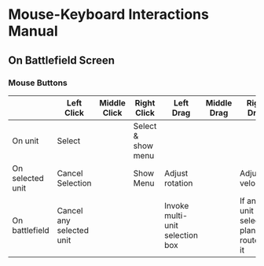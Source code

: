 # Mouse-Keyboard Interactions Manual

## On Battlefield Screen

### Mouse Buttons

  |     | Left Click | Middle Click | Right Click | Left Drag | Middle Drag | Right Drag | Other
  | --- | --- | --- | --- | --- | --- | --- | --- |
  | On unit | Select |   | Select & show menu |   |   |   |   |
  | On selected unit | Cancel Selection |   | Show Menu | Adjust rotation |   | Adjust velocity |   |
  | On battlefield | Cancel any selected unit |   |   | Invoke multi-unit selection box |   | If any unit is selected, plan a route for it |   |